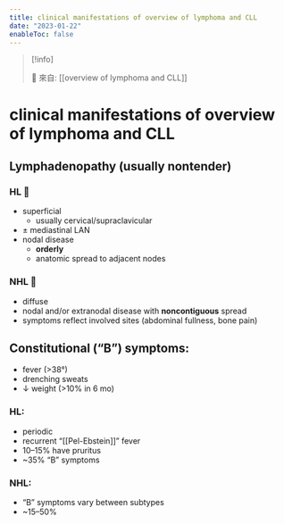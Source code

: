 ```yaml
---
title: clinical manifestations of overview of lymphoma and CLL
date: "2023-01-22"
enableToc: false
---
```


> [!info]
>
> 🌱 來自: [[overview of lymphoma and CLL]]

# clinical manifestations of overview of lymphoma and CLL

## Lymphadenopathy (usually nontender)

### HL 🦉

*   superficial
    *   usually cervical/supraclavicular
*   ± mediastinal LAN
*   nodal disease
    *   **orderly**
    *   anatomic spread to adjacent nodes

### NHL 🍋

*   diffuse
*   nodal and/or extranodal disease with **noncontiguous** spread
*   symptoms reflect involved sites (abdominal fullness, bone pain)

## Constitutional (“B”) symptoms:

*   fever (>38°)
*   drenching sweats
*   ↓ weight (>10% in 6 mo)

### HL:

*   periodic
*   recurrent “[[Pel-Ebstein]]” fever
*   10–15% have pruritus
*   ~35% “B” symptoms

### NHL:

*   “B” symptoms vary between subtypes
*   ~15–50%
